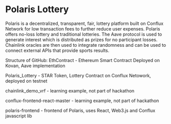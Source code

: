 # Polaris Lottery
Polaris is a decentralized, transparent, fair, lottery platform built on Conflux Network for low transaction fees to further reduce user expenses. Polaris offers no-loss lottery and traditional lotteries. The Aave protocol is used to generate interest which is distributed as prizes for no participant losses. Chainlink oracles are then used to integrate randomness and can be used to connect external APIs that provide sports results.


Structure of GitHub:
EthContract - Ethereum Smart Contract Deployed on Kovan, Aave implementation 

Polaris_Lottery - STAR Token, Lottery Contract on Conflux Netowork, deployed on testnet 

chainlink_demo_vrf - learning example, not part of hackathon

conflux-frontend-react-master - learning example, not part of hackathon

polaris-frontend - frontend of Polaris, uses React, Web3.js and Conflux javascript lib
